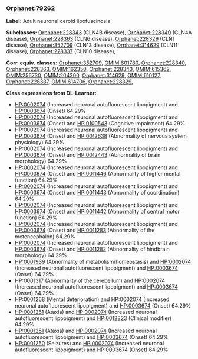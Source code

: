 
### [Orphanet:79262](http://www.orpha.net/ORDO/Orphanet_79262)
**Label:** Adult neuronal ceroid lipofuscinosis

**Subclasses:** [Orphanet:228343](http://www.orpha.net/ORDO/Orphanet_228343) (CLN4B disease), [Orphanet:228340](http://www.orpha.net/ORDO/Orphanet_228340) (CLN4A disease), [Orphanet:228363](http://www.orpha.net/ORDO/Orphanet_228363) (CLN6 disease), [Orphanet:228329](http://www.orpha.net/ORDO/Orphanet_228329) (CLN1 disease), [Orphanet:352709](http://www.orpha.net/ORDO/Orphanet_352709) (CLN13 disease), [Orphanet:314629](http://www.orpha.net/ORDO/Orphanet_314629) (CLN11 disease), [Orphanet:228337](http://www.orpha.net/ORDO/Orphanet_228337) (CLN10 disease), 

**Corr. equiv. classes:** [Orphanet:352709](http://www.orpha.net/ORDO/Orphanet_352709), [OMIM:601780](http://purl.obolibrary.org/obo/OMIM_601780), [Orphanet:228340](http://www.orpha.net/ORDO/Orphanet_228340), [Orphanet:228363](http://www.orpha.net/ORDO/Orphanet_228363), [OMIM:162350](http://purl.obolibrary.org/obo/OMIM_162350), [Orphanet:228343](http://www.orpha.net/ORDO/Orphanet_228343), [OMIM:615362](http://purl.obolibrary.org/obo/OMIM_615362), [OMIM:256730](http://purl.obolibrary.org/obo/OMIM_256730), [OMIM:204300](http://purl.obolibrary.org/obo/OMIM_204300), [Orphanet:314629](http://www.orpha.net/ORDO/Orphanet_314629), [OMIM:610127](http://purl.obolibrary.org/obo/OMIM_610127), [Orphanet:228337](http://www.orpha.net/ORDO/Orphanet_228337), [OMIM:614706](http://purl.obolibrary.org/obo/OMIM_614706), [Orphanet:228329](http://www.orpha.net/ORDO/Orphanet_228329), 

**Class expressions from DL-Learner:**

- [HP:0002074](http://purl.obolibrary.org/obo/HP_0002074) (Increased neuronal autofluorescent lipopigment) and [HP:0003674](http://purl.obolibrary.org/obo/HP_0003674) (Onset) 64.29%
- [HP:0002074](http://purl.obolibrary.org/obo/HP_0002074) (Increased neuronal autofluorescent lipopigment) and [HP:0003674](http://purl.obolibrary.org/obo/HP_0003674) (Onset) and [HP:0100543](http://purl.obolibrary.org/obo/HP_0100543) (Cognitive impairment) 64.29%
- [HP:0002074](http://purl.obolibrary.org/obo/HP_0002074) (Increased neuronal autofluorescent lipopigment) and [HP:0003674](http://purl.obolibrary.org/obo/HP_0003674) (Onset) and [HP:0012638](http://purl.obolibrary.org/obo/HP_0012638) (Abnormality of nervous system physiology) 64.29%
- [HP:0002074](http://purl.obolibrary.org/obo/HP_0002074) (Increased neuronal autofluorescent lipopigment) and [HP:0003674](http://purl.obolibrary.org/obo/HP_0003674) (Onset) and [HP:0012443](http://purl.obolibrary.org/obo/HP_0012443) (Abnormality of brain morphology) 64.29%
- [HP:0002074](http://purl.obolibrary.org/obo/HP_0002074) (Increased neuronal autofluorescent lipopigment) and [HP:0003674](http://purl.obolibrary.org/obo/HP_0003674) (Onset) and [HP:0011446](http://purl.obolibrary.org/obo/HP_0011446) (Abnormality of higher mental function) 64.29%
- [HP:0002074](http://purl.obolibrary.org/obo/HP_0002074) (Increased neuronal autofluorescent lipopigment) and [HP:0003674](http://purl.obolibrary.org/obo/HP_0003674) (Onset) and [HP:0011443](http://purl.obolibrary.org/obo/HP_0011443) (Abnormality of coordination) 64.29%
- [HP:0002074](http://purl.obolibrary.org/obo/HP_0002074) (Increased neuronal autofluorescent lipopigment) and [HP:0003674](http://purl.obolibrary.org/obo/HP_0003674) (Onset) and [HP:0011442](http://purl.obolibrary.org/obo/HP_0011442) (Abnormality of central motor function) 64.29%
- [HP:0002074](http://purl.obolibrary.org/obo/HP_0002074) (Increased neuronal autofluorescent lipopigment) and [HP:0003674](http://purl.obolibrary.org/obo/HP_0003674) (Onset) and [HP:0011283](http://purl.obolibrary.org/obo/HP_0011283) (Abnormality of the metencephalon) 64.29%
- [HP:0002074](http://purl.obolibrary.org/obo/HP_0002074) (Increased neuronal autofluorescent lipopigment) and [HP:0003674](http://purl.obolibrary.org/obo/HP_0003674) (Onset) and [HP:0011282](http://purl.obolibrary.org/obo/HP_0011282) (Abnormality of hindbrain morphology) 64.29%
- [HP:0001939](http://purl.obolibrary.org/obo/HP_0001939) (Abnormality of metabolism/homeostasis) and [HP:0002074](http://purl.obolibrary.org/obo/HP_0002074) (Increased neuronal autofluorescent lipopigment) and [HP:0003674](http://purl.obolibrary.org/obo/HP_0003674) (Onset) 64.29%
- [HP:0001317](http://purl.obolibrary.org/obo/HP_0001317) (Abnormality of the cerebellum) and [HP:0002074](http://purl.obolibrary.org/obo/HP_0002074) (Increased neuronal autofluorescent lipopigment) and [HP:0003674](http://purl.obolibrary.org/obo/HP_0003674) (Onset) 64.29%
- [HP:0001268](http://purl.obolibrary.org/obo/HP_0001268) (Mental deterioration) and [HP:0002074](http://purl.obolibrary.org/obo/HP_0002074) (Increased neuronal autofluorescent lipopigment) and [HP:0003674](http://purl.obolibrary.org/obo/HP_0003674) (Onset) 64.29%
- [HP:0001251](http://purl.obolibrary.org/obo/HP_0001251) (Ataxia) and [HP:0002074](http://purl.obolibrary.org/obo/HP_0002074) (Increased neuronal autofluorescent lipopigment) and [HP:0012823](http://purl.obolibrary.org/obo/HP_0012823) (Clinical modifier) 64.29%
- [HP:0001251](http://purl.obolibrary.org/obo/HP_0001251) (Ataxia) and [HP:0002074](http://purl.obolibrary.org/obo/HP_0002074) (Increased neuronal autofluorescent lipopigment) and [HP:0003674](http://purl.obolibrary.org/obo/HP_0003674) (Onset) 64.29%
- [HP:0001250](http://purl.obolibrary.org/obo/HP_0001250) (Seizures) and [HP:0002074](http://purl.obolibrary.org/obo/HP_0002074) (Increased neuronal autofluorescent lipopigment) and [HP:0003674](http://purl.obolibrary.org/obo/HP_0003674) (Onset) 64.29%


